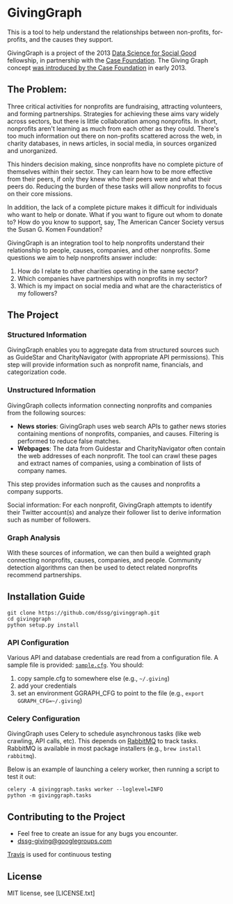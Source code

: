 GivingGraph
========
This is a tool to help understand the relationships between non-profits, for-profits, and the causes they support.

GivingGraph is a project of the 2013 [Data Science for Social Good](http://dssg.io) fellowship, in partnership with the [Case Foundation](http://casefoundation.org). The Giving Graph concept [was introduced by the Case Foundation](http://casefoundation.org/blog/how-new-type-social-graph-could-change-philanthropy) in early 2013.


## The Problem:

Three critical activities for nonprofits are fundraising, attracting volunteers, and forming partnerships. Strategies for achieving these aims vary widely across sectors, but there is little collaboration among nonprofits. In short, nonprofits aren't learning as much from each other as they could. There's too much information out there on non-profits scattered across the web, in charity databases, in news articles, in social media, in sources organized and unorganized.

This hinders decision making, since nonprofits have no complete picture of themselves within their sector. They can learn how to be more effective from their peers, if only they knew who their peers were and what their peers do. Reducing the burden of these tasks will allow nonprofits to focus on their core missions. 

In addition, the lack of a complete picture makes it difficult for individuals who want to help or donate. What if you want to figure out whom to donate to? How do you know to support, say, The American Cancer Society versus the Susan G. Komen Foundation?

GivingGraph is an integration tool to help nonprofits understand their relationship to people, causes, companies, and other nonprofits. Some questions we aim to help nonprofits answer include:

1. How do I relate to other charities operating in the same sector?
2. Which companies have partnerships with nonprofits in my sector?
3. Which is my impact on social media and what are the characteristics of my followers?


## The Project

### Structured Information
GivingGraph enables you to aggregate data from structured sources such as GuideStar and CharityNavigator (with appropriate API permissions). This step will provide information such as nonprofit name, financials, and categorization code.

### Unstructured Information
GivingGraph collects information connecting nonprofits and companies from the following sources:

- **News stories**: GivingGraph uses web search APIs to gather news stories containing mentions of nonprofits, companies, and causes. Filtering is performed to reduce false matches.
- **Webpages**: The data from Guidestar and CharityNavigator often contain the web addresses of each nonprofit. The tool can crawl these pages and extract names of companies, using a combination of lists of company names.

This step provides information such as the causes and nonprofits a company supports.

Social information: For each nonprofit, GivingGraph attempts to identify their Twitter account(s) and analyze their follower list to derive information such as number of followers.

### Graph Analysis
With these sources of information, we can then build a weighted graph connecting nonprofits, causes, companies, and people. Community detection algorithms can then be used to detect related nonprofits recommend partnerships.


## Installation Guide

    git clone https://github.com/dssg/givinggraph.git
    cd givinggraph
    python setup.py install

### API Configuration
Various API and database credentials are read from a configuration file. A sample file is provided: [`sample.cfg`](https://github.com/dssg/givinggraph/blob/master/sample.cfg). You should:

1. copy sample.cfg to somewhere else (e.g., `~/.giving`)
2. add your credentials
3. set an environment GGRAPH_CFG to point to the file (e.g., `export GGRAPH_CFG=~/.giving`)

### Celery Configuration

GivingGraph uses Celery to schedule asynchronous tasks (like web crawling, API
calls, etc). This depends on [RabbitMQ](http://www.rabbitmq.com/) to track
tasks. RabbitMQ is available in most package installers (e.g., `brew install
rabbitmq`).

Below is an example of launching a celery worker, then running a script to test it out:

```
celery -A givinggraph.tasks worker --loglevel=INFO
python -m givinggraph.tasks
```

## Contributing to the Project
- Feel free to create an issue for any bugs you encounter.
- <dssg-giving@googlegroups.com>

[Travis](https://travis-ci.org/dssg/givinggraph) is used for continuous testing

## License
MIT license, see [LICENSE.txt]

